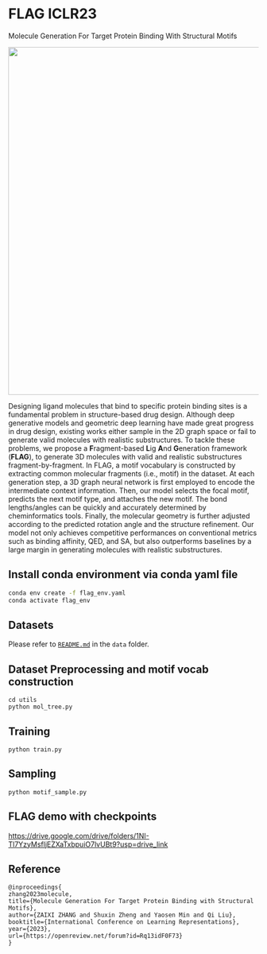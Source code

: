 # FLAG ICLR23
Molecule Generation For Target Protein Binding With Structural Motifs
<div align=center><img src="https://github.com/zaixizhang/FLAG/blob/main/flag.png" width="700"/></div>

Designing ligand molecules that bind to specific protein binding sites is a fundamental problem in structure-based drug design. Although deep generative models and geometric deep learning have made great progress in drug design, existing works either sample in the 2D graph space or fail to generate valid molecules with realistic substructures. To tackle these problems, we propose a **F**ragment-based **L**ig **A**nd **G**eneration framework (**FLAG**), to generate 3D molecules with valid and realistic substructures fragment-by-fragment. In FLAG, a motif vocabulary is constructed by extracting common molecular fragments (i.e., motif) in the dataset. At each generation step, a 3D graph neural network is first employed to encode the intermediate context information. Then, our model selects the focal motif, predicts the next motif type, and attaches the new motif. The bond lengths/angles can be quickly and accurately determined by cheminformatics tools. Finally, 
the molecular geometry is further adjusted according to the predicted rotation angle and the structure refinement.
Our model not only achieves competitive performances on conventional metrics such as binding affinity, QED, and SA, but also outperforms baselines by a
large margin in generating molecules with realistic substructures.

## Install conda environment via conda yaml file
```bash
conda env create -f flag_env.yaml
conda activate flag_env
```

## Datasets
Please refer to [`README.md`](./data/README.md) in the `data` folder.

## Dataset Preprocessing and motif vocab construction

```
cd utils
python mol_tree.py
```

## Training

```
python train.py
```

## Sampling
```
python motif_sample.py
```

## FLAG demo with checkpoints
https://drive.google.com/drive/folders/1NI-Tl7YzyMsfljEZXaTxbpuiO7lvUBt9?usp=drive_link

## Reference
```
@inproceedings{
zhang2023molecule,
title={Molecule Generation For Target Protein Binding with Structural Motifs},
author={ZAIXI ZHANG and Shuxin Zheng and Yaosen Min and Qi Liu},
booktitle={International Conference on Learning Representations},
year={2023},
url={https://openreview.net/forum?id=Rq13idF0F73}
}
```

